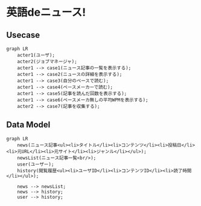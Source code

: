 英語deニュース!
=============================

Usecase
-----------------------

```mermaid
graph LR
    acter1(ユーザ);
    acter2(ジョブマネージャ);
    acter1 --> case1(ニュース記事の一覧を表示する);
    acter1 --> case2(ニュースの詳細を表示する);
    acter1 --> case3(自分のペースで読む);
    acter1 --> case4(ペースメーカーで読む);
    acter1 --> case5(記事を読んだ回数を表示する);
    acter1 --> case6(ペースメーカ無しの平均WPMを表示する);
    acter2 --> case7(記事を収集する);

```

Data Model
------------------------

```mermaid
graph LR
    news(ニュース記事<ul><li>タイトル</li><li>コンテンツ</li><li>投稿日</li><li>元URL</li><li>元サイト</li><li>ジャンル</li></ul>);
    newsList(ニュース記事一覧<br/>);
    user(ユーザー);
    history(閲覧履歴<ul><li>ユーザID</li><li>コンテンツID</li><li>読了時間</li></ul>);

    news --> newsList;
   	news --> history;
    user --> history;
```
